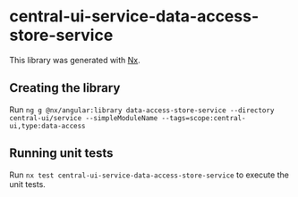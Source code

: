 # central-ui-service-data-access-store-service

This library was generated with [Nx](https://nx.dev).

## Creating the library

Run `ng g @nx/angular:library data-access-store-service --directory central-ui/service --simpleModuleName --tags=scope:central-ui,type:data-access`

## Running unit tests

Run `nx test central-ui-service-data-access-store-service` to execute the unit tests.

